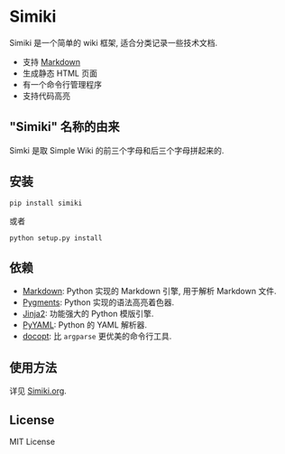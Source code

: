 # Simiki #

Simiki 是一个简单的 wiki 框架, 适合分类记录一些技术文档.

* 支持 [Markdown](http://daringfireball.net/projects/markdown/)
* 生成静态 HTML 页面
* 有一个命令行管理程序
* 支持代码高亮


## "Simiki" 名称的由来 ##

Simki 是取 Simple Wiki 的前三个字母和后三个字母拼起来的.

## 安装 ##

	pip install simiki

或者

	python setup.py install

## 依赖 ##

* [Markdown](https://github.com/waylan/Python-Markdown): Python 实现的 Markdown 引擎, 用于解析 Markdown 文件.
* [Pygments](http://pygments.org/): Python 实现的语法高亮着色器.
* [Jinja2](http://jinja.pocoo.org/): 功能强大的 Python 模版引擎.
* [PyYAML](http://pyyaml.org/): Python 的 YAML 解析器.
* [docopt](http://docopt.org/): 比 `argparse` 更优美的命令行工具.

## 使用方法 ##

详见 [Simiki.org](http://simiki.org/).

## License ##

MIT License
